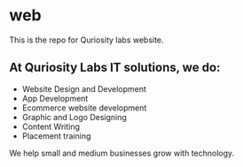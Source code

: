 # web
This is the repo for Quriosity labs website.

## At Quriosity Labs IT solutions, we do:

* Website Design and Development
* App Development
* Ecommerce website development
* Graphic and Logo Designing
* Content Writing
* Placement training

We help small and medium businesses grow with technology.
